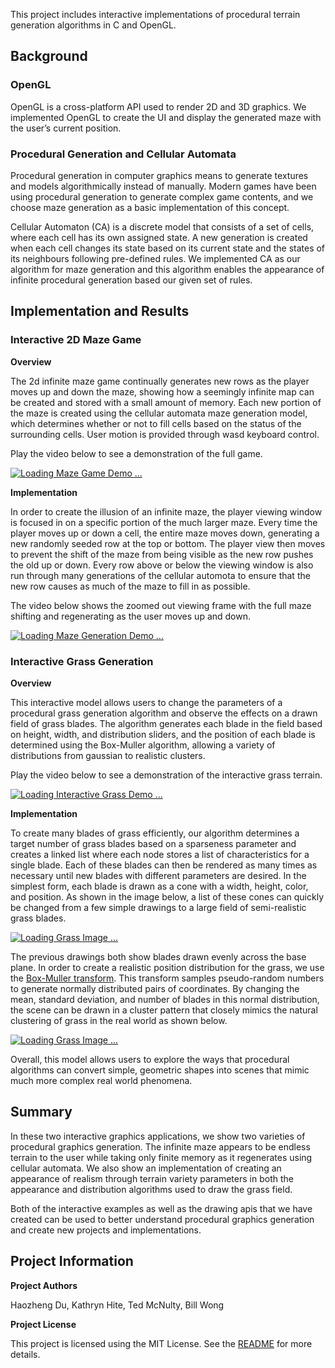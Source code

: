 

This project includes interactive implementations of procedural terrain generation algorithms in C and OpenGL.

## Background

### OpenGL

OpenGL is a cross-platform API used to render 2D and 3D graphics.  We implemented OpenGL to create the UI and display the generated maze with the user’s current position.

### Procedural Generation and Cellular Automata

Procedural generation in computer graphics means to generate textures and models algorithmically instead of manually. Modern games have been using procedural generation to generate complex game contents, and we choose maze generation as a basic implementation of this concept. 

Cellular Automaton (CA) is a discrete model that consists of a set of cells, where each cell has its own assigned state. A new generation is created when each cell changes its state based on its current state and the states of its neighbours following pre-defined rules. We implemented CA as our algorithm for maze generation and this algorithm enables the appearance of infinite procedural generation based our given set of rules.


## Implementation and Results

### Interactive 2D Maze Game

**Overview**

The 2d infinite maze game continually generates new rows as the player moves up and down the maze, showing how a seemingly infinite map can be created and stored with a small amount of memory. Each new portion of the maze is created using the cellular automata maze generation model, which determines whether or not to fill cells based on the status of the surrounding cells. User motion is provided through wasd keyboard control.

Play the video below to see a demonstration of the full game.

[![Loading Maze Game Demo ...](https://img.youtube.com/vi/LWTZEe8x_QY/0.jpg)](https://www.youtube.com/watch?v=LWTZEe8x_QY "2D Infinite Maze Demo")

**Implementation**

In order to create the illusion of an infinite maze, the player viewing window is focused in on a specific portion of the much larger maze.  Every time the player moves up or down a cell, the entire maze moves down, generating a new randomly seeded row at the top or bottom.  The player view then moves to prevent the shift of the maze from being visible as the new row pushes the old up or down.  Every row above or below the viewing window is also run through many generations of the cellular automota to ensure that the new row causes as much of the maze to fill in as possible.

The video below shows the zoomed out viewing frame with the full maze shifting and regenerating as the user moves up and down.

[![Loading Maze Generation Demo ...](https://img.youtube.com/vi/PByjrMZ_-Mo/0.jpg)](http://www.youtube.com/watch?v=PByjrMZ_-Mo "Maze Generation with Player Motion")

### Interactive Grass Generation

**Overview**

This interactive model allows users to change the parameters of a procedural grass generation algorithm and observe the effects on a drawn field of grass blades. The algorithm generates each blade in the field based on height, width, and distribution sliders, and the position of each blade is determined using the Box-Muller algorithm, allowing a variety of distributions from gaussian to realistic clusters.

Play the video below to see a demonstration of the interactive grass terrain.

[![Loading Interactive Grass Demo ...](https://img.youtube.com/vi/85TKIOZwD2o/0.jpg)](http://www.youtube.com/watch?v=85TKIOZwD2o "Interactive Grass Demo")

**Implementation**

To create many blades of grass efficiently, our algorithm determines a target number of grass blades based on a sparseness parameter and creates a linked list where each node stores a list of characteristics for a single blade.  Each of these blades can then be rendered as many times as necessary until new blades with different parameters are desired.  In the simplest form, each blade is drawn as a cone with a width, height, color, and position.  As shown in the image below, a list of these cones can quickly be changed from a few simple drawings to a large field of semi-realistic grass blades.

[![Loading Grass Image ...](https://drive.google.com/file/d/0B9O1OugmZywzTHR2QlVQSE1tRFk/view)](https://github.com/tedmcn/SoftSysGraphicalGrapes/blob/gh-pages/images/grass_detail.png)

The previous drawings both show blades drawn evenly across the base plane.  In order to create a realistic position distribution for the grass, we use the [Box-Muller transform](https://en.wikipedia.org/wiki/Box%E2%80%93Muller_transform).  This transform samples pseudo-random numbers to generate normally distributed pairs of coordinates.  By changing the mean, standard deviation, and number of blades in this normal distribution, the scene can be drawn in a cluster pattern that closely mimics the natural clustering of grass in the real world as shown below.

[![Loading Grass Image ...](https://drive.google.com/file/d/0B9O1OugmZywzOHlOaGM4RUpPOXM/view)](https://github.com/tedmcn/SoftSysGraphicalGrapes/blob/gh-pages/images/grass_distribution.png)

Overall, this model allows users to explore the ways that procedural algorithms can convert simple, geometric shapes into scenes that mimic much more complex real world phenomena. 


## Summary

In these two interactive graphics applications, we show two varieties of procedural graphics generation.  The infinite maze appears to be endless terrain to the user while taking only finite memory as it regenerates using cellular automata.  We also show an implementation of creating an appearance of realism through terrain variety parameters in both the appearance and distribution algorithms used to draw the grass field.

Both of the interactive examples as well as the drawing apis that we have created can be used to better understand procedural graphics generation and create new projects and implementations.


## Project Information

**Project Authors**

Haozheng Du, Kathryn Hite, Ted McNulty, Bill Wong

**Project License**

This project is licensed using the MIT License.  See the [README](https://github.com/tedmcn/SoftSysGraphicalGrapes/blob/master/README.md) for more details.
